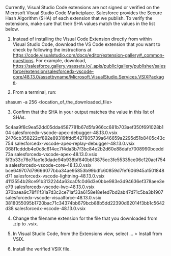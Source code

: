 Currently, Visual Studio Code extensions are not signed or verified on the
Microsoft Visual Studio Code Marketplace. Salesforce provides the Secure Hash
Algorithm (SHA) of each extension that we publish. To verify the extensions,
make sure that their SHA values match the values in the list below.

1. Instead of installing the Visual Code Extension directly from within Visual
   Studio Code, download the VS Code extension that you want to check by
   following the instructions at
   https://code.visualstudio.com/docs/editor/extension-gallery#_common-questions.
   For example, download,
   https://salesforce.gallery.vsassets.io/_apis/public/gallery/publisher/salesforce/extension/salesforcedx-vscode-core/48.13.0/assetbyname/Microsoft.VisualStudio.Services.VSIXPackage.

2. From a terminal, run:

shasum -a 256 <location_of_the_downloaded_file>

3. Confirm that the SHA in your output matches the value in this list of SHAs.

5c4aa9f8c9ea52dd05dda4587781b67d5fa966cc681b703aef350f691028b104  salesforcedx-vscode-apex-debugger-48.13.0.vsix
2476cb358222cf892e89319ffdd5427805739a646659a2295d51b8405c43c754  salesforcedx-vscode-apex-replay-debugger-48.13.0.vsix
068f1cdddb4e0c8c614ec7f4da3b7f3bc84e2b2d60e88dafe7008990bcedd73a  salesforcedx-vscode-apex-48.13.0.vsix
5f3b33c76e7fae1e3dade94b938bf640bb13875ec3fe55335ce06c120acf754a  salesforcedx-vscode-core-48.13.0.vsix
bce649707d79666077bba34ae95853b99bdfc60859d7fef606945a1501848d71  salesforcedx-vscode-lightning-48.13.0.vsix
4113554b28ce91b3132244a63ca0fc0d6d3e0bbe983e3d94636ef378aee3ee79  salesforcedx-vscode-lwc-48.13.0.vsix
370baea9c78f11f31a7d3c2ce71af33a6158e18e1ed7bd2ab47d71c5ba3b1907  salesforcedx-vscode-visualforce-48.13.0.vsix
3818055095b1720bac71c34374bb679bcb88b5dd22390d62014f3bb1c5642d38  salesforcedx-vscode-48.13.0.vsix


4. Change the filename extension for the file that you downloaded from .zip to
.vsix.

5. In Visual Studio Code, from the Extensions view, select ... > Install from
VSIX.

6. Install the verified VSIX file.


